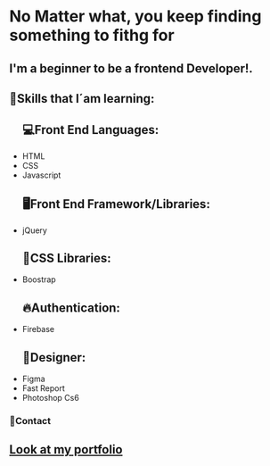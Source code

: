 <h1>No Matter what, you keep finding something to fithg for</h1>


<h2>I'm a beginner  to be a frontend Developer!.</h2>

<h2>🔰Skills that I´am learning:</h2>

   <ul>
        <h2>💻Front End Languages:</h2>
        <li>HTML</li>
        <li>CSS</li>
        <li>Javascript</li>
    </ul>
    
   <ul>
        <h2>🖥️Front End Framework/Libraries:</h2>
        <li>jQuery</li>
    </ul>
   <ul>
        <h2>🌃CSS Libraries:</h2>
        <li>Boostrap</li>
    </ul>
   <ul>
        <h2>🔥Authentication:</h2>
        <li>Firebase</li>
    </ul>
   <ul>
        <h2>📸Designer:</h2>
        <li>Figma</li>
        <li>Fast Report</li>
        <li>Photoshop Cs6</li>
    </ul>

   <h3>📧Contact</h3>
   
   
   ## [ Look at my portfolio ](https://isac-portfolio.netlify.app/)


